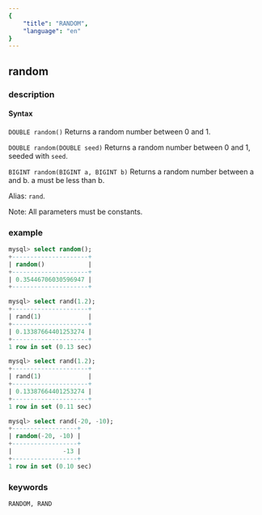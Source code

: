 ```yaml
---
{
    "title": "RANDOM",
    "language": "en"
}
---
```


<!-- 
Licensed to the Apache Software Foundation (ASF) under one
or more contributor license agreements.  See the NOTICE file
distributed with this work for additional information
regarding copyright ownership.  The ASF licenses this file
to you under the Apache License, Version 2.0 (the
"License"); you may not use this file except in compliance
with the License.  You may obtain a copy of the License at
  http://www.apache.org/licenses/LICENSE-2.0
Unless required by applicable law or agreed to in writing,
software distributed under the License is distributed on an
"AS IS" BASIS, WITHOUT WARRANTIES OR CONDITIONS OF ANY
KIND, either express or implied.  See the License for the
specific language governing permissions and limitations
under the License.
-->

## random

### description
#### Syntax

`DOUBLE random()`
Returns a random number between 0 and 1.

`DOUBLE random(DOUBLE seed)`
Returns a random number between 0 and 1, seeded with `seed`.

`BIGINT random(BIGINT a, BIGINT b)`
Returns a random number between a and b. a must be less than b.

Alias: `rand`.

Note: All parameters must be constants.

### example

```sql
mysql> select random();
+---------------------+
| random()            |
+---------------------+
| 0.35446706030596947 |
+---------------------+

mysql> select rand(1.2);
+---------------------+
| rand(1)             |
+---------------------+
| 0.13387664401253274 |
+---------------------+
1 row in set (0.13 sec)

mysql> select rand(1.2);
+---------------------+
| rand(1)             |
+---------------------+
| 0.13387664401253274 |
+---------------------+
1 row in set (0.11 sec)

mysql> select rand(-20, -10);
+------------------+
| random(-20, -10) |
+------------------+
|              -13 |
+------------------+
1 row in set (0.10 sec)
```

### keywords
	RANDOM, RAND
